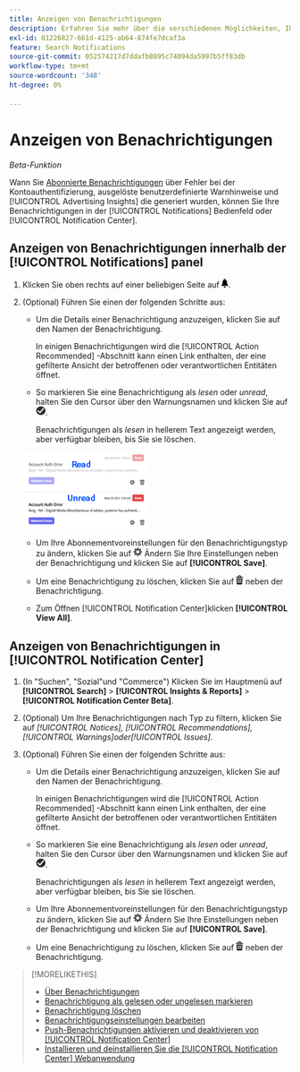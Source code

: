 ```yaml
---
title: Anzeigen von Benachrichtigungen
description: Erfahren Sie mehr über die verschiedenen Möglichkeiten, Ihre Benachrichtigungen anzuzeigen.
exl-id: 01226827-661d-4125-ab64-874fe7dcaf3a
feature: Search Notifications
source-git-commit: 052574217d7ddafb8895c74094da5997b5ff83db
workflow-type: tm+mt
source-wordcount: '348'
ht-degree: 0%

---
```


# Anzeigen von Benachrichtigungen

*Beta-Funktion*

Wann Sie [Abonnierte Benachrichtigungen](notification-edit.md) über Fehler bei der Kontoauthentifizierung, ausgelöste benutzerdefinierte Warnhinweise und [!UICONTROL Advertising Insights] die generiert wurden, können Sie Ihre Benachrichtigungen in der [!UICONTROL Notifications] Bedienfeld oder [!UICONTROL Notification Center].

## Anzeigen von Benachrichtigungen innerhalb der [!UICONTROL Notifications] panel

1. Klicken Sie oben rechts auf einer beliebigen Seite auf ![Benachrichtigungen](/help/search-social-commerce/assets/notifications-panel.png "Benachrichtigungen").

1. (Optional) Führen Sie einen der folgenden Schritte aus:

   * Um die Details einer Benachrichtigung anzuzeigen, klicken Sie auf den Namen der Benachrichtigung.

     In einigen Benachrichtigungen wird die [!UICONTROL Action Recommended] -Abschnitt kann einen Link enthalten, der eine gefilterte Ansicht der betroffenen oder verantwortlichen Entitäten öffnet.

   * So markieren Sie eine Benachrichtigung als *lesen* oder *unread*, halten Sie den Cursor über den Warnungsnamen und klicken Sie auf ![Als gelesen oder ungelesen markieren](/help/search-social-commerce/assets/notifications-read-unread.png "Als gelesen oder ungelesen markieren").

     Benachrichtigungen als *lesen* in hellerem Text angezeigt werden, aber verfügbar bleiben, bis Sie sie löschen.

   ![Benachrichtigungen lesen und nicht lesen](/help/search-social-commerce/assets/notifications-read-vs-unread.png "Benachrichtigungen lesen und nicht lesen")

   * Um Ihre Abonnementvoreinstellungen für den Benachrichtigungstyp zu ändern, klicken Sie auf ![Einstellungen](/help/search-social-commerce/assets/settings-nc.png "Einstellungen") Ändern Sie Ihre Einstellungen neben der Benachrichtigung und klicken Sie auf **[!UICONTROL Save]**.

   * Um eine Benachrichtigung zu löschen, klicken Sie auf ![Löschen](/help/search-social-commerce/assets/delete.png "Löschen") neben der Benachrichtigung.

   * Zum Öffnen [!UICONTROL Notification Center]klicken **[!UICONTROL View All]**.

## Anzeigen von Benachrichtigungen in [!UICONTROL Notification Center]

1. (In &quot;Suchen&quot;, &quot;Sozial&quot;und &quot;Commerce&quot;) Klicken Sie im Hauptmenü auf **[!UICONTROL Search]** > **[!UICONTROL Insights & Reports]** > **[!UICONTROL Notification Center Beta]**.

1. (Optional) Um Ihre Benachrichtigungen nach Typ zu filtern, klicken Sie auf *[!UICONTROL Notices], [!UICONTROL Recommendations], [!UICONTROL Warnings]oder[!UICONTROL Issues]*.

1. (Optional) Führen Sie einen der folgenden Schritte aus:

   * Um die Details einer Benachrichtigung anzuzeigen, klicken Sie auf den Namen der Benachrichtigung.

     In einigen Benachrichtigungen wird die [!UICONTROL Action Recommended] -Abschnitt kann einen Link enthalten, der eine gefilterte Ansicht der betroffenen oder verantwortlichen Entitäten öffnet.

   * So markieren Sie eine Benachrichtigung als *lesen* oder *unread*, halten Sie den Cursor über den Warnungsnamen und klicken Sie auf ![Als gelesen oder ungelesen markieren](/help/search-social-commerce/assets/notifications-read-unread.png "Als gelesen oder ungelesen markieren").

     Benachrichtigungen als *lesen* in hellerem Text angezeigt werden, aber verfügbar bleiben, bis Sie sie löschen.

   * Um Ihre Abonnementvoreinstellungen für den Benachrichtigungstyp zu ändern, klicken Sie auf ![Einstellungen](/help/search-social-commerce/assets/settings-nc.png "Einstellungen")  Ändern Sie Ihre Einstellungen neben der Benachrichtigung und klicken Sie auf **[!UICONTROL Save]**.

   * Um eine Benachrichtigung zu löschen, klicken Sie auf ![Löschen](/help/search-social-commerce/assets/delete.png "Löschen") neben der Benachrichtigung.

>[!MORELIKETHIS]
>
>* [Über Benachrichtigungen](/help/search-social-commerce/notifications/notification-about.md)
>* [Benachrichtigung als gelesen oder ungelesen markieren](notification-mark-read-unread.md)
>* [Benachrichtigung löschen](notification-delete.md)
>* [Benachrichtigungseinstellungen bearbeiten](notification-edit.md)
>* [Push-Benachrichtigungen aktivieren und deaktivieren von [!UICONTROL Notification Center]](notifications-push-enable-disable.md)
>* [Installieren und deinstallieren Sie die [!UICONTROL Notification Center] Webanwendung](notification-app-install-uninstall.md)

